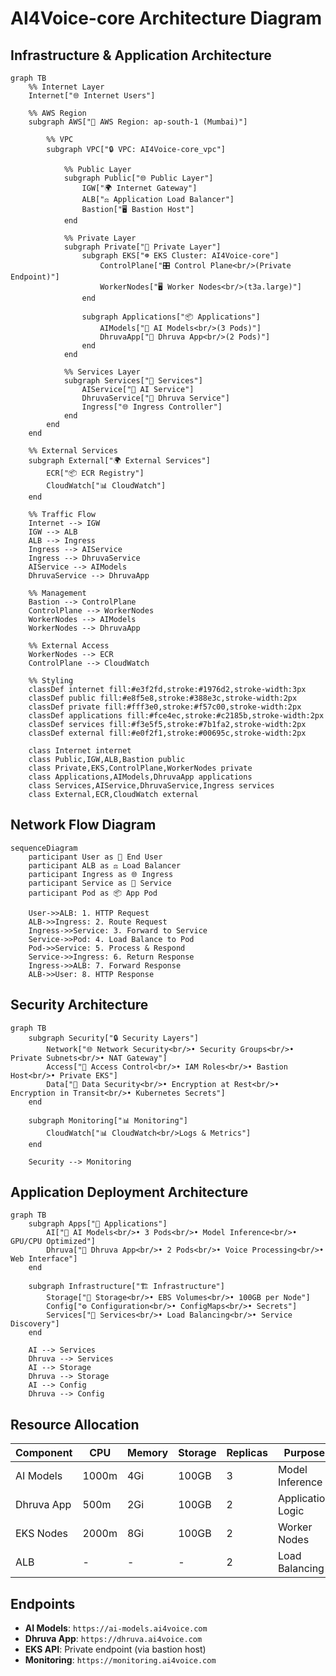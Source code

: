 # AI4Voice-core Architecture Diagram

## Infrastructure & Application Architecture

```mermaid
graph TB
    %% Internet Layer
    Internet["🌐 Internet Users"]
    
    %% AWS Region
    subgraph AWS["🏢 AWS Region: ap-south-1 (Mumbai)"]
        
        %% VPC
        subgraph VPC["🔒 VPC: AI4Voice-core_vpc"]
            
            %% Public Layer
            subgraph Public["🌐 Public Layer"]
                IGW["🌍 Internet Gateway"]
                ALB["⚖️ Application Load Balancer"]
                Bastion["🖥️ Bastion Host"]
            end
            
            %% Private Layer
            subgraph Private["🔐 Private Layer"]
                subgraph EKS["☸️ EKS Cluster: AI4Voice-core"]
                    ControlPlane["🎛️ Control Plane<br/>(Private Endpoint)"]
                    WorkerNodes["🖥️ Worker Nodes<br/>(t3a.large)"]
                end
                
                subgraph Applications["📦 Applications"]
                    AIModels["🤖 AI Models<br/>(3 Pods)"]
                    DhruvaApp["🎵 Dhruva App<br/>(2 Pods)"]
                end
            end
            
            %% Services Layer
            subgraph Services["🔧 Services"]
                AIService["🤖 AI Service"]
                DhruvaService["🎵 Dhruva Service"]
                Ingress["🌐 Ingress Controller"]
            end
        end
    end
    
    %% External Services
    subgraph External["🌍 External Services"]
        ECR["📦 ECR Registry"]
        CloudWatch["📊 CloudWatch"]
    end
    
    %% Traffic Flow
    Internet --> IGW
    IGW --> ALB
    ALB --> Ingress
    Ingress --> AIService
    Ingress --> DhruvaService
    AIService --> AIModels
    DhruvaService --> DhruvaApp
    
    %% Management
    Bastion --> ControlPlane
    ControlPlane --> WorkerNodes
    WorkerNodes --> AIModels
    WorkerNodes --> DhruvaApp
    
    %% External Access
    WorkerNodes --> ECR
    ControlPlane --> CloudWatch
    
    %% Styling
    classDef internet fill:#e3f2fd,stroke:#1976d2,stroke-width:3px
    classDef public fill:#e8f5e8,stroke:#388e3c,stroke-width:2px
    classDef private fill:#fff3e0,stroke:#f57c00,stroke-width:2px
    classDef applications fill:#fce4ec,stroke:#c2185b,stroke-width:2px
    classDef services fill:#f3e5f5,stroke:#7b1fa2,stroke-width:2px
    classDef external fill:#e0f2f1,stroke:#00695c,stroke-width:2px
    
    class Internet internet
    class Public,IGW,ALB,Bastion public
    class Private,EKS,ControlPlane,WorkerNodes private
    class Applications,AIModels,DhruvaApp applications
    class Services,AIService,DhruvaService,Ingress services
    class External,ECR,CloudWatch external
```

## Network Flow Diagram

```mermaid
sequenceDiagram
    participant User as 👤 End User
    participant ALB as ⚖️ Load Balancer
    participant Ingress as 🌐 Ingress
    participant Service as 🔧 Service
    participant Pod as 📦 App Pod
    
    User->>ALB: 1. HTTP Request
    ALB->>Ingress: 2. Route Request
    Ingress->>Service: 3. Forward to Service
    Service->>Pod: 4. Load Balance to Pod
    Pod->>Service: 5. Process & Respond
    Service->>Ingress: 6. Return Response
    Ingress->>ALB: 7. Forward Response
    ALB->>User: 8. HTTP Response
```

## Security Architecture

```mermaid
graph TB
    subgraph Security["🔒 Security Layers"]
        Network["🌐 Network Security<br/>• Security Groups<br/>• Private Subnets<br/>• NAT Gateway"]
        Access["🔑 Access Control<br/>• IAM Roles<br/>• Bastion Host<br/>• Private EKS"]
        Data["💾 Data Security<br/>• Encryption at Rest<br/>• Encryption in Transit<br/>• Kubernetes Secrets"]
    end
    
    subgraph Monitoring["📊 Monitoring"]
        CloudWatch["📊 CloudWatch<br/>Logs & Metrics"]
    end
    
    Security --> Monitoring
```

## Application Deployment Architecture

```mermaid
graph TB
    subgraph Apps["🚀 Applications"]
        AI["🤖 AI Models<br/>• 3 Pods<br/>• Model Inference<br/>• GPU/CPU Optimized"]
        Dhruva["🎵 Dhruva App<br/>• 2 Pods<br/>• Voice Processing<br/>• Web Interface"]
    end
    
    subgraph Infrastructure["🏗️ Infrastructure"]
        Storage["💾 Storage<br/>• EBS Volumes<br/>• 100GB per Node"]
        Config["⚙️ Configuration<br/>• ConfigMaps<br/>• Secrets"]
        Services["🔧 Services<br/>• Load Balancing<br/>• Service Discovery"]
    end
    
    AI --> Services
    Dhruva --> Services
    AI --> Storage
    Dhruva --> Storage
    AI --> Config
    Dhruva --> Config
```

## Resource Allocation

| Component | CPU | Memory | Storage | Replicas | Purpose |
|-----------|-----|--------|---------|----------|---------|
| AI Models | 1000m | 4Gi | 100GB | 3 | Model Inference |
| Dhruva App | 500m | 2Gi | 100GB | 2 | Application Logic |
| EKS Nodes | 2000m | 8Gi | 100GB | 2 | Worker Nodes |
| ALB | - | - | - | 2 | Load Balancing |

## Endpoints

- **AI Models**: `https://ai-models.ai4voice.com`
- **Dhruva App**: `https://dhruva.ai4voice.com`
- **EKS API**: Private endpoint (via bastion host)
- **Monitoring**: `https://monitoring.ai4voice.com`
